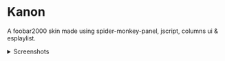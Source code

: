# Kanon
A foobar2000 skin made using spider-monkey-panel, jscript, columns ui &amp; esplaylist.

<details>
	<summary>Screenshots</summary><p>
	![One](img/1.png)
	![Two](img/2.png)
	![Three](img/3.png)
	</p>
</details>